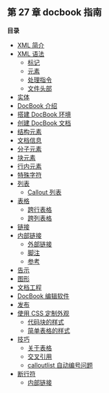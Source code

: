 ## 第 27 章 docbook 指南

**目录**

- [XML 简介](ch27s02.md)
- [XML 语法](ch27s03.md)
    - [标记](ch27s03.md#id3123193)
    - [元素](ch27s03.md#id3123262)
    - [处理指令](ch27s03.md#id3123298)
    - [文件头部](ch27s03.md#id3123327)
- [实体](ch27s03.md#docbook-entity)
- [DocBook 介绍](ch27s04.md)
- [搭建 DocBook 环境](ch27s05.md)
- [创建 DocBook 文档](ch27s06.md)
- [结构元素](ch27s07.md)
- [文档信息](ch27s08.md)
- [分子元素](ch27s09.md)
- [块元素](ch27s10.md)
- [行内元素](ch27s11.md)
- [特殊字符](ch27s12.md)
- [列表](ch27s13.md)
    - [Callout 列表](ch27s13.md#id3125171)
- [表格](ch27s14.md)
    - [跨行表格](ch27s14.md#id3125603)
    - [跨列表格](ch27s14.md#id3125784)
- [链接](ch27s15.md)
- [内部链接](ch27s15.md#docbook-ln)
    - [外部链接](ch27s15.md#id3126103)
    - [脚注](ch27s15.md#id3126172)
    - [参考](ch27s15.md#id3126216)
- [告示](ch27s16.md)
- [图形](ch27s17.md)
- [文档工程](ch27s18.md)
- [DocBook 编辑软件](ch27s19.md)
- [发布](ch27s20.md)
- [使用 CSS 定制外观](ch27s21.md)
    - [代码块的样式](ch27s21.md#id3127629)
    - [简单表格的样式](ch27s21.md#id3127710)
- [技巧](ch27s22.md)
    - [关于表格](ch27s22.md#id3127854)
    - [交叉引用](ch27s22.md#id3127875)
    - [calloutlist 自动编号问题](ch27s22.md#id3127890)
- [断行符](ch27s22.md#db-linebreak)
    - [内部链接](ch27s22.md#id3127988)

``` synopsis
```

``` synopsis
```
